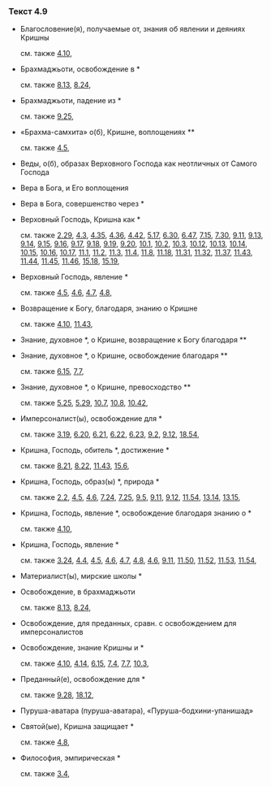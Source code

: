 ### Текст 4.9
	
- Благословение(я), получаемые от, знания об явлении и деяниях Кришны

	см. также  [4.10](../04/0410.md), 
	
- Брахмаджьоти, освобождение в *

	см. также  [8.13](../08/0813.md),  [8.24](../08/0824.md), 
	
- Брахмаджьоти, падение из *

	см. также  [9.25](../09/0925.md), 
	
- «Брахма-самхита» о(б), Кришне, воплощениях **

	см. также  [4.5](../04/0405.md), 
	
- Веды, о(б), образах Верховного Господа как неотличных от Самого Господа

	
- Вера в Бога, и Его воплощения

	
- Вера в Бога, совершенство через *

	
- Верховный Господь, Кришна как *

	см. также  [2.29](../02/0229.md),  [4.3](../04/0403.md),  [4.35](../04/0435.md),  [4.36](../04/0436.md),  [4.42](../04/0442.md),  [5.17](../05/0517.md),  [6.30](../06/0630.md),  [6.47](../06/0647.md),  [7.15](../07/0715.md),  [7.30](../07/0730.md),  [9.11](../09/0911.md),  [9.13](../09/0913.md),  [9.14](../09/0914.md),  [9.15](../09/0915.md),  [9.16](../09/0916.md),  [9.17](../09/0917.md),  [9.18](../09/0918.md),  [9.19](../09/0919.md),  [9.20](../09/0920.md),  [10.1](../10/1001.md),  [10.2](../10/1002.md),  [10.3](../10/1003.md),  [10.12](../10/1012.md),  [10.13](../10/1013.md),  [10.14](../10/1014.md),  [10.15](../10/1015.md),  [10.16](../10/1016.md),  [10.17](../10/1017.md),  [11.1](../11/1101.md),  [11.2](../11/1102.md),  [11.3](../11/1103.md),  [11.4](../11/1104.md),  [11.8](../11/1108.md),  [11.18](../11/1118.md),  [11.31](../11/1131.md),  [11.32](../11/1132.md),  [11.37](../11/1137.md),  [11.43](../11/1143.md),  [11.44](../11/1144.md),  [11.45](../11/1145.md),  [11.46](../11/1146.md),  [15.18](../15/1518.md),  [15.19](../15/1519.md), 
	
- Верховный Господь, явление *

	см. также  [4.5](../04/0405.md),  [4.6](../04/0406.md),  [4.7](../04/0407.md),  [4.8](../04/0408.md), 
	
- Возвращение к Богу, благодаря, знанию о Кришне

	см. также  [4.10](../04/0410.md),  [11.43](../11/1143.md), 
	
- Знание, духовное *, о Кришне, возвращение к Богу благодаря **

	
- Знание, духовное *, о Кришне, освобождение благодаря **

	см. также  [6.15](../06/0615.md),  [7.7](../07/0707.md), 
	
- Знание, духовное *, о Кришне, превосходство **

	см. также  [5.25](../05/0525.md),  [5.29](../05/0529.md),  [10.7](../10/1007.md),  [10.8](../10/1008.md),  [10.42](../10/1042.md), 
	
- Имперсоналист(ы), освобождение для *

	см. также  [3.19](../03/0319.md),  [6.20](../06/0620.md),  [6.21](../06/0621.md),  [6.22](../06/0622.md),  [6.23](../06/0623.md),  [9.2](../09/0902.md),  [9.12](../09/0912.md),  [18.54](../18/1854.md), 
	
- Кришна, Господь, обитель *, достижение *

	см. также  [8.21](../08/0821.md),  [8.22](../08/0822.md),  [11.43](../11/1143.md),  [15.6](../15/1506.md), 
	
- Кришна, Господь, образ(ы) *, природа *

	см. также  [2.2](../02/0202.md),  [4.5](../04/0405.md),  [4.6](../04/0406.md),  [7.24](../07/0724.md),  [7.25](../07/0725.md),  [9.5](../09/0905.md),  [9.11](../09/0911.md),  [9.12](../09/0912.md),  [11.54](../11/1154.md),  [13.14](../13/1314.md),  [13.15](../13/1315.md), 
	
- Кришна, Господь, явление *, освобождение благодаря знанию о *

	см. также  [4.10](../04/0410.md), 
	
- Кришна, Господь, явление *

	см. также  [3.24](../03/0324.md),  [4.4](../04/0404.md),  [4.5](../04/0405.md),  [4.6](../04/0406.md),  [4.7](../04/0407.md),  [4.8](../04/0408.md),  [4.6](../04/0406.md),  [9.11](../09/0911.md),  [11.50](../11/1150.md),  [11.52](../11/1152.md),  [11.53](../11/1153.md),  [11.54](../11/1154.md), 
	
- Материалист(ы), мирские школы *

	
- Освобождение, в брахмаджьоти

	см. также  [8.13](../08/0813.md),  [8.24](../08/0824.md), 
	
- Освобождение, для преданных, сравн. с освобождением для имперсоналистов

	
- Освобождение, знание Кришны и *

	см. также  [4.10](../04/0410.md),  [4.14](../04/0414.md),  [6.15](../06/0615.md),  [7.4](../07/0704.md),  [7.7](../07/0707.md),  [10.3](../10/1003.md), 
	
- Преданный(е), освобождение для *

	см. также  [9.28](../09/0928.md),  [18.12](../18/1812.md), 
	
- Пуруша-аватара (пуруша-аватара), «Пуруша-бодхини-упанишад»

	
- Святой(ые), Кришна защищает *

	см. также  [4.8](../04/0408.md), 
	
- Философия, эмпирическая *

	см. также  [3.4](../03/0304.md), 
